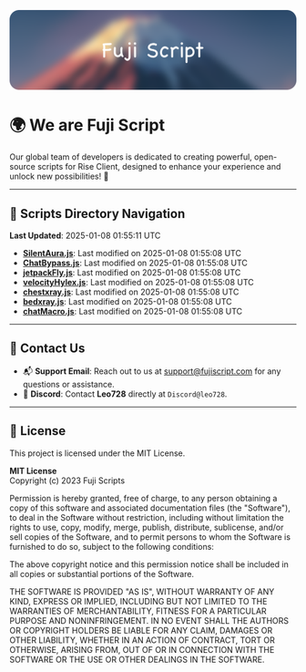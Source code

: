 ![Banner](.github/b.webp)

# 🌍 **We are Fuji Script**

Our global team of developers is dedicated to creating powerful, open-source scripts for Rise Client, designed to enhance your experience and unlock new possibilities! 🌟

---
<!-- SCRIPTS_NAVIGATION_START -->
## 📂 **Scripts Directory Navigation**

**Last Updated**: 2025-01-08 01:55:11 UTC

- **[SilentAura.js](scripts/SilentAura.js)**: Last modified on 2025-01-08 01:55:08 UTC
- **[ChatBypass.js](scripts/ChatBypass.js)**: Last modified on 2025-01-08 01:55:08 UTC
- **[jetpackFly.js](scripts/jetpackFly.js)**: Last modified on 2025-01-08 01:55:08 UTC
- **[velocityHylex.js](scripts/velocityHylex.js)**: Last modified on 2025-01-08 01:55:08 UTC
- **[chestxray.js](scripts/chestxray.js)**: Last modified on 2025-01-08 01:55:08 UTC
- **[bedxray.js](scripts/bedxray.js)**: Last modified on 2025-01-08 01:55:08 UTC
- **[chatMacro.js](scripts/chatMacro.js)**: Last modified on 2025-01-08 01:55:08 UTC

<!-- SCRIPTS_NAVIGATION_END -->

---

## 💬 **Contact Us**  
- 📬 **Support Email**: Reach out to us at [support@fujiscript.com](mailto:support@fujiscript.com) for any questions or assistance.  
- 💬 **Discord**: Contact **Leo728** directly at `Discord@leo728`.

---

## 📜 **License**

This project is licensed under the MIT License.  

**MIT License**  
Copyright (c) 2023 Fuji Scripts  

Permission is hereby granted, free of charge, to any person obtaining a copy of this software and associated documentation files (the "Software"), to deal in the Software without restriction, including without limitation the rights to use, copy, modify, merge, publish, distribute, sublicense, and/or sell copies of the Software, and to permit persons to whom the Software is furnished to do so, subject to the following conditions:  

The above copyright notice and this permission notice shall be included in all copies or substantial portions of the Software.  

THE SOFTWARE IS PROVIDED "AS IS", WITHOUT WARRANTY OF ANY KIND, EXPRESS OR IMPLIED, INCLUDING BUT NOT LIMITED TO THE WARRANTIES OF MERCHANTABILITY, FITNESS FOR A PARTICULAR PURPOSE AND NONINFRINGEMENT. IN NO EVENT SHALL THE AUTHORS OR COPYRIGHT HOLDERS BE LIABLE FOR ANY CLAIM, DAMAGES OR OTHER LIABILITY, WHETHER IN AN ACTION OF CONTRACT, TORT OR OTHERWISE, ARISING FROM, OUT OF OR IN CONNECTION WITH THE SOFTWARE OR THE USE OR OTHER DEALINGS IN THE SOFTWARE.  
